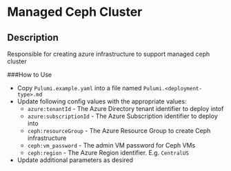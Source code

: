 # Managed Ceph Cluster
## Description
Responsible for creating azure infrastructure to support managed ceph cluster

###How to Use
* Copy `Pulumi.example.yaml` into a file named `Pulumi.<deployment-type>.md`
* Update following config values with the appropriate values:
    * `azure:tenantId` - The Azure Directory tenant identifier to deploy intof
    * `azure:subscriptionId` - The Azure Subscription identifier to deploy into
    * `ceph:resourceGroup` - The Azure Resource Group to create Ceph infrastructure
    * `ceph:vm_password` - The admin VM password for Ceph VMs
    * `ceph:region` - The Azure Region identifier. E.g. `CentralUS`
* Update additional parameters as desired
